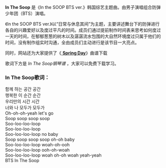 

**In The Soop** 是《In the SOOP BTS ver.》韩国综艺主题曲。由男子演唱组合防弹少年团（BTS）演唱。

《In the SOOP BTS
ver.》以“日常与休息其间”为主题，主要讲述舞台下的防弹进行各自的兴趣爱好以及度过平凡的时间。成员们通过提前制作时间表来思考如何度过一天的时间，在郁郁葱葱的树木以及潺潺流水包围的大自然环境度过只属于他们的时间，没有制作组实时沟通，全由成员们主动进行是该节目一大亮点。

同时，网站还为大家提供了《[ **Spring Day**](Music-9780-Spring-Day-防弹少年团.html "Spring
Day")》曲谱下载

歌词下方是 _In The Soop钢琴谱_ ，大家可以免费下载学习。

### In The Soop歌词：

함께 하는 공간 공간  
행복한 이 순간 순간  
우리만의 시간 시간  
너와 나 모두가 모두가  
Oh-oh-oh-yeah let's go  
Soop soop soop soop  
Soo-loo-loo-loop  
Soo-loo-loo-loop  
Soo-loo-loo-loop no baby  
Soop soop soop soop oh-oh baby  
Soo-loo-loo-loop woah-oh-ooh  
Soo-loo-loo-loop ooh-oh-woah  
Soo-loo-loo-loop woah oh-oh woah yeah-yeah  
BTS In The Soop

